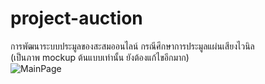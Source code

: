# project-auction
การพัฒนาระบบประมูลของสะสมออนไลน์ กรณีศึกษาการประมูลแผ่นเสียงไวนิล\
(เป็นภาพ mockup ต้นแบบเท่านั้น ยังต้องแก้ไขอีกมาก)\
![MainPage](https://github.com/not6248/project-auction/assets/96365700/dd621c09-a92e-4af8-a062-002db9682edf)
